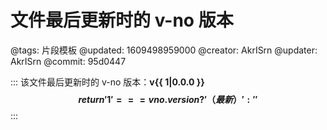 # 文件最后更新时的 v-no 版本

@tags: 片段模板
@updated: 1609498959000
@creator: AkrISrn
@updater: AkrISrn
@commit: 95d0447

:::
该文件最后更新时的 v-no 版本：**v{{ 1|0.0.0 }}$$ return '{{ 1 }}' === vno.version ? '（最新）' : '' $$**
:::
